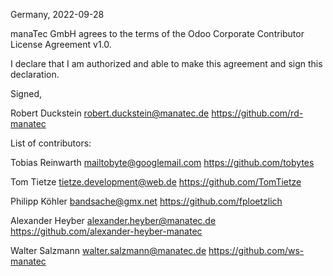 Germany, 2022-09-28

manaTec GmbH agrees to the terms of the Odoo Corporate Contributor License
Agreement v1.0.

I declare that I am authorized and able to make this agreement and sign this
declaration.

Signed,

Robert Duckstein robert.duckstein@manatec.de https://github.com/rd-manatec

List of contributors:

Tobias Reinwarth mailtobyte@googlemail.com https://github.com/tobytes

Tom Tietze tietze.development@web.de https://github.com/TomTietze

Philipp Köhler bandsache@gmx.net https://github.com/fploetzlich

Alexander Heyber alexander.heyber@manatec.de https://github.com/alexander-heyber-manatec

Walter Salzmann walter.salzmann@manatec.de https://github.com/ws-manatec
